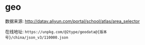 # geo

数据来源: http://datav.aliyun.com/portal/school/atlas/area_selector


在线地址: `https://unpkg.com/@2type/geodata@{版本号}/china/json_v3/110000.json`